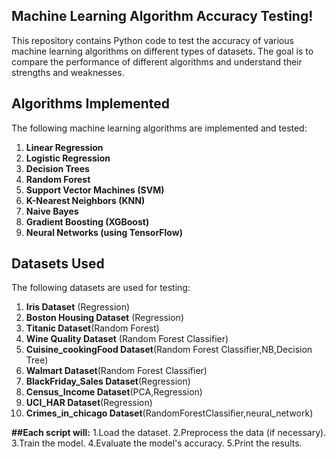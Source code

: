 ## Machine Learning Algorithm Accuracy Testing!

This repository contains Python code to test the accuracy of various machine learning algorithms on different types of datasets. The goal is to compare the performance of different algorithms and understand their strengths and weaknesses.

## Algorithms Implemented
The following machine learning algorithms are implemented and tested:
1. **Linear Regression**
2. **Logistic Regression**
3. **Decision Trees**
4. **Random Forest**
5. **Support Vector Machines (SVM)**
6. **K-Nearest Neighbors (KNN)**
7. **Naive Bayes**
8. **Gradient Boosting (XGBoost)**
9. **Neural Networks (using TensorFlow)**


## Datasets Used
The following datasets are used for testing:
1. **Iris Dataset** (Regression)
2. **Boston Housing Dataset** (Regression)
3. **Titanic Dataset**(Random Forest)
4. **Wine Quality Dataset** (Random Forest Classifier)
5. **Cuisine_cookingFood Dataset**(Random Forest Classifier,NB,Decision Tree)
6. **Walmart Dataset**(Random Forest Classifier)
7. **BlackFriday_Sales Dataset**(Regression)
8. **Census_Income Dataset**(PCA,Regression)
9. **UCI_HAR Dataset**(Regression)
10. **Crimes_in_chicago Dataset**(RandomForestClassifier,neural_network)


   
**##Each script will:**
1.Load the dataset.
2.Preprocess the data (if necessary).
3.Train the model.
4.Evaluate the model's accuracy.
5.Print the results.

